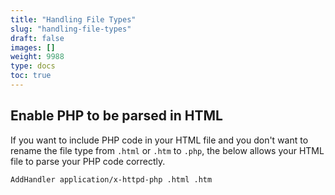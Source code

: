 ```yaml
---
title: "Handling File Types"
slug: "handling-file-types"
draft: false
images: []
weight: 9988
type: docs
toc: true
---
```


## Enable PHP to be parsed in HTML
<!-- language-all: lang-bash -->

If you want to include PHP code in your HTML file and you don't want to rename the file type from `.html` or `.htm` to `.php`, the below allows your HTML file to parse your PHP code correctly.

    AddHandler application/x-httpd-php .html .htm

